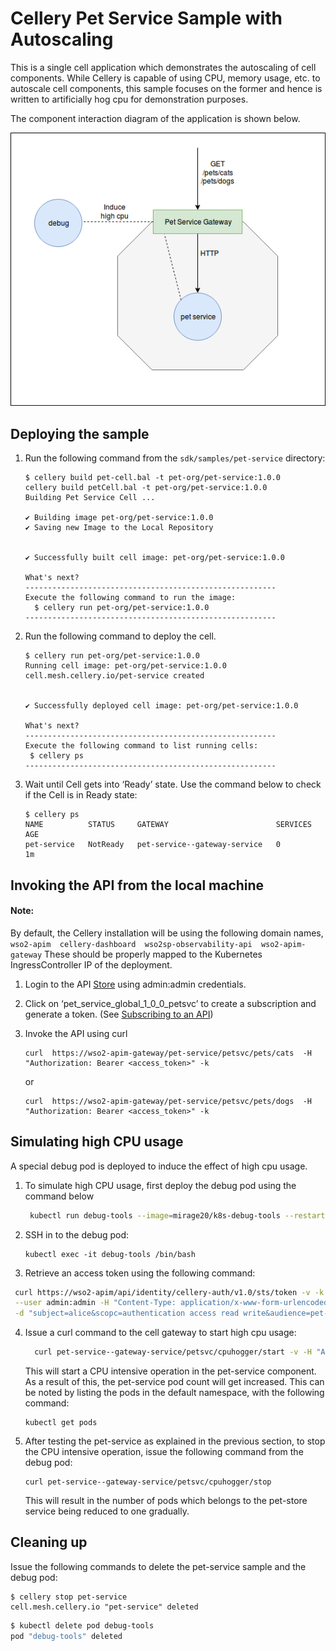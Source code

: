 # Cellery Pet Service Sample with Autoscaling

This is a single cell application which demonstrates the autoscaling of cell components. While Cellery is capable of 
using CPU, memory usage, etc. to autoscale cell components, this sample focuses on the former and hence is written to 
artificially hog cpu for demonstration purposes. 

The component interaction diagram of the application is shown below.

![samples-pet-service](pet-service.png)

## Deploying the sample
1. Run the following command from the `sdk/samples/pet-service` directory:
    ```
    $ cellery build pet-cell.bal -t pet-org/pet-service:1.0.0
    cellery build petCell.bal -t pet-org/pet-service:1.0.0
    Building Pet Service Cell ...
    
    ✔ Building image pet-org/pet-service:1.0.0
    ✔ Saving new Image to the Local Repository
    
    
    ✔ Successfully built cell image: pet-org/pet-service:1.0.0
    
    What's next?
    --------------------------------------------------------
    Execute the following command to run the image:
      $ cellery run pet-org/pet-service:1.0.0
    --------------------------------------------------------
    ```
2. Run the following command to deploy the cell.
    ```
    $ cellery run pet-org/pet-service:1.0.0
    Running cell image: pet-org/pet-service:1.0.0
    cell.mesh.cellery.io/pet-service created
    
    
    ✔ Successfully deployed cell image: pet-org/pet-service:1.0.0
    
    What's next?
    --------------------------------------------------------
    Execute the following command to list running cells:
     $ cellery ps
    --------------------------------------------------------
    ```

3. Wait until Cell gets into ‘Ready’ state. Use the command below to check if the Cell is in Ready state: 
    ```
    $ cellery ps
    NAME          STATUS     GATEWAY                        SERVICES   AGE
    pet-service   NotReady   pet-service--gateway-service   0          1m
    ```

## Invoking the API from the local machine
#### Note: 
By default, the Cellery installation will be using the following domain names,
    ```
    wso2-apim 
    cellery-dashboard 
    wso2sp-observability-api 
    wso2-apim-gateway
    ```
These should be properly mapped to the Kubernetes IngressController IP of the deployment.

1. Login to the API [Store](https://wso2-apim/store/) using admin:admin credentials.

2. Click on ‘pet_service_global_1_0_0_petsvc’ to create a subscription and generate a token. 
(See  [Subscribing to an API](https://docs.wso2.com/display/AM260/Subscribe+to+an+API))

3. Invoke the API using curl

    ```
    curl  https://wso2-apim-gateway/pet-service/petsvc/pets/cats  -H "Authorization: Bearer <access_token>" -k
    ```
    or
    ```    
    curl  https://wso2-apim-gateway/pet-service/petsvc/pets/dogs  -H "Authorization: Bearer <access_token>" -k
    ```

## Simulating high CPU usage

A special debug pod is deployed to induce the effect of high cpu usage.  

1. To simulate high CPU usage, first deploy the debug pod using the command below
   ```bash
    kubectl run debug-tools --image=mirage20/k8s-debug-tools --restart=Never
   ```
 
2. SSH in to the debug pod:
   ```
   kubectl exec -it debug-tools /bin/bash 
   ```
3. Retrieve an access token using the following command:
  ```bash
   curl https://wso2-apim/api/identity/cellery-auth/v1.0/sts/token -v -k  -X POST  \
   --user admin:admin -H "Content-Type: application/x-www-form-urlencoded" \
   -d "subject=alice&scopc=authentication access read write&audience=pet-service"
  ```
   
4. Issue a curl command to the cell gateway to start high cpu usage:
    ```bash
      curl pet-service--gateway-service/petsvc/cpuhogger/start -v -H "Authorization: Bearer <access_token>"
    ```
   
   This will start a CPU intensive operation in the pet-service component. As a result of this, the pet-service pod 
   count will get increased. This can be noted by listing the pods in the default namespace, with the following command:
   ```
   kubectl get pods
   ```
   
5. After testing the pet-service as explained in the previous section, to stop the CPU intensive operation, issue the 
following command from the debug pod: 
   ```
   curl pet-service--gateway-service/petsvc/cpuhogger/stop
   ```
   
   This will result in the number of pods which belongs to the pet-store service being reduced to one gradually.  
   
   
## Cleaning up
Issue the following commands to delete the pet-service sample and the debug pod:
    
```
$ cellery stop pet-service
cell.mesh.cellery.io "pet-service" deleted 
```    
```bash
$ kubectl delete pod debug-tools
pod "debug-tools" deleted
```